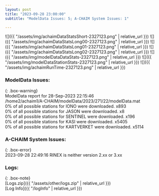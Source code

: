 ```yaml
---
layout: post
title: "2023-09-28 23:00:00"
subtitle: "ModelData Issues: 5; A-CHAIM System Issues: 1"

---
```


![]({{ "/assets/img/achaimDataStatsShort-2327123.png" | relative_url }})
![]({{ "/assets/img/achaimDataStatsLong00-2327123.png" | relative_url }})
![]({{ "/assets/img/achaimDataStatsLong01-2327123.png" | relative_url }})
![]({{ "/assets/img/achaimDataStatsLong02-2327123.png" | relative_url }})
![]({{ "/assets/img/modelDataDataStats-2327123.png" | relative_url }})
![]({{ "/assets/img/modelDataStationStats-2327123.png" | relative_url }})
![]({{ "/assets/img/achaimRunTime-2327123.png" | relative_url }})


### ModelData Issues:  
  
{: .box-warning}  
 ModelData report for 28-Sep-2023 22:15:46   
 /home2/achaim1/A-CHAIM/modelData/2023/271/22/modelData.mat   
 0% of all possible stations for IONO were downloaded. x893   
 0% of all possible stations for JASON were downloaded. x8   
 0% of all possible stations for SENTINEL were downloaded. x196   
 0% of all possible stations for KASI were downloaded. x5405   
 0% of all possible stations for KARTVERKET were downloaded. x5114   
  
### A-CHAIM System Issues:  
  
{: .box-error}  
2023-09-28 22:49:16 RINEX is neither version 2.xx or 3.xx  

### Logs:  
  
{: .box-note}  
[Logs.zip]({{ "/assets/other/logs.zip" | relative_url }})  
[Log Info]({{ "/logInfo" | relative_url }})  
